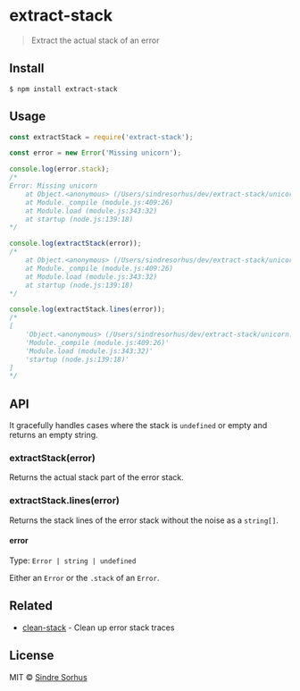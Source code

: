 # extract-stack

> Extract the actual stack of an error


## Install

```
$ npm install extract-stack
```


## Usage

```js
const extractStack = require('extract-stack');

const error = new Error('Missing unicorn');

console.log(error.stack);
/*
Error: Missing unicorn
    at Object.<anonymous> (/Users/sindresorhus/dev/extract-stack/unicorn.js:2:15)
    at Module._compile (module.js:409:26)
    at Module.load (module.js:343:32)
    at startup (node.js:139:18)
*/

console.log(extractStack(error));
/*
    at Object.<anonymous> (/Users/sindresorhus/dev/extract-stack/unicorn.js:2:15)
    at Module._compile (module.js:409:26)
    at Module.load (module.js:343:32)
    at startup (node.js:139:18)
*/

console.log(extractStack.lines(error));
/*
[
	'Object.<anonymous> (/Users/sindresorhus/dev/extract-stack/unicorn.js:2:15)'
	'Module._compile (module.js:409:26)'
	'Module.load (module.js:343:32)'
	'startup (node.js:139:18)'
]
*/
```


## API

It gracefully handles cases where the stack is `undefined` or empty and returns an empty string.

### extractStack(error)

Returns the actual stack part of the error stack.

### extractStack.lines(error)

Returns the stack lines of the error stack without the noise as a `string[]`.

#### error

Type: `Error | string | undefined`

Either an `Error` or the `.stack` of an `Error`.


## Related

- [clean-stack](https://github.com/sindresorhus/clean-stack) - Clean up error stack traces


## License

MIT © [Sindre Sorhus](https://sindresorhus.com)
